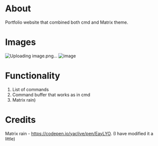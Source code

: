 # About 
Portfolio website that combined both cmd and Matrix theme.

# Images
![Uploading image.png…]()
![image](https://github.com/Yarik7610/portfolio/assets/108609450/5f66193a-9d31-4eda-a1ea-60da91064398)


# Functionality
1. List of commands
2. Command buffer that works as in cmd
3. Matrix rain)

# Credits
Matrix rain - https://codepen.io/yaclive/pen/EayLYO. (I have modified it a little)
